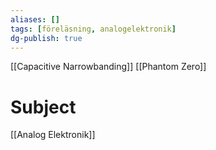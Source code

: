 ```yaml
---
aliases: []
tags: [föreläsning, analogelektronik]
dg-publish: true
---
```


[[Capacitive Narrowbanding]]
[[Phantom Zero]]




# Subject
[[Analog Elektronik]]
